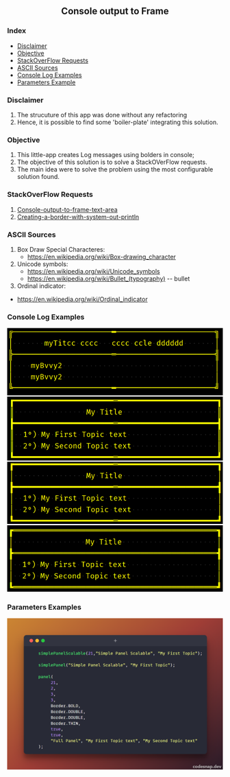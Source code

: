 <h2 align="center">Console output to Frame</h2>

### Index
* [Disclaimer](#Disclaimer)
* [Objective](#objective)
* [StackOverFlow Requests](#stackoverflow-requests)
* [ASCII Sources](#ascii-sources)
* [Console Log Examples](#console-log-examples)
* [Parameters Example](#parameters-example)

### Disclaimer
1. The strucuture of this app was done without any refactoring
2. Hence, it is possible to find some 'boiler-plate' integrating this solution.
 
### Objective
1. This little-app creates Log messages using bolders in console;
2. The objective of this solution is to solve a StackOVerFlow requests.
3. The main idea were to solve the problem using the most configurable solution found.

### StackOverFlow Requests
1. [Console-output-to-frame-text-area](https://stackoverflow.com/questions/32790698/console-output-to-frame-text-area)
2. [Creating-a-border-with-system-out-println](https://stackoverflow.com/questions/20244554/creating-a-border-with-system-out-println)

### ASCII Sources
1. Box Draw Special Characteres:
   * https://en.wikipedia.org/wiki/Box-drawing_character
2. Unicode symbols:
   * https://en.wikipedia.org/wiki/Unicode_symbols
   * https://en.wikipedia.org/wiki/Bullet_(typography) -- bullet
3. Ordinal indicator:
  * https://en.wikipedia.org/wiki/Ordinal_indicator

### Console Log Examples
![img.png](img.png) 
![img_1.png](img_1.png)
![img_2.png](img_2.png)
![img_3.png](img_3.png) 

### Parameters Examples
![img_4.png](img_4.png)